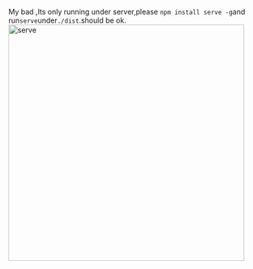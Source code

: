 My bad ,Its only running under server,please  `npm install serve -g`and run`serve`under`./dist`.should be ok.
<img width="465" alt="serve" src="https://user-images.githubusercontent.com/42462195/121302358-274c7c00-c92c-11eb-8cd1-3cc69f144f0a.png">
